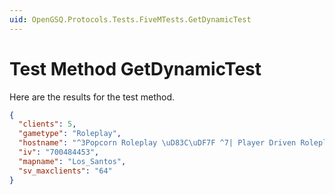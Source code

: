 ```yaml
---
uid: OpenGSQ.Protocols.Tests.FiveMTests.GetDynamicTest
---
```


# Test Method GetDynamicTest

Here are the results for the test method.

```json
{
  "clients": 5,
  "gametype": "Roleplay",
  "hostname": "^3Popcorn Roleplay \uD83C\uDF7F ^7| Player Driven Roleplay! Player-run Economy, Restaurants, Mechanic Shops with custom crafting, 70+ Custom Weapons, Custom Cars, custom businesses, and endless possibilities!",
  "iv": "700484453",
  "mapname": "Los_Santos",
  "sv_maxclients": "64"
}
```
